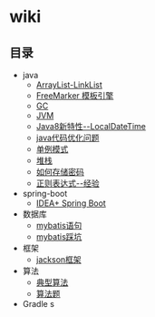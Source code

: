 # wiki

## 目录

* java
  * [ArrayList-LinkList](https://github.com/yangshuting1/wiki/blob/master/java/ArrayList-LinkList%20.md)
  * [FreeMarker 模板引擎](https://github.com/yangshuting1/wiki/blob/master/java/FreeMarker%20%E6%A8%A1%E6%9D%BF%E5%BC%95%E6%93%8E.md)
  * [GC](https://github.com/yangshuting1/wiki/blob/master/java/GC.md)
  * [JVM](https://github.com/yangshuting1/wiki/blob/master/java/JVM.md)
  * [Java8新特性--LocalDateTime](https://github.com/yangshuting1/wiki/blob/master/java/Java8%E6%96%B0%E7%89%B9%E6%80%A7--LocalDateTime.md)
  * [java代码优化问题](https://github.com/yangshuting1/wiki/blob/master/java/%E4%BC%98%E5%8C%96%E9%97%AE%E9%A2%98.md)
  * [单例模式](https://github.com/yangshuting1/wiki/blob/master/java/%E5%8D%95%E4%BE%8B%E6%A8%A1%E5%BC%8F.md)
  * [堆栈](https://github.com/yangshuting1/wiki/blob/master/java/%E5%A0%86%E6%A0%88.md)
  * [如何存储密码](https://github.com/yangshuting1/wiki/blob/master/java/%E5%A6%82%E4%BD%95%E5%AD%98%E5%82%A8%E5%AF%86%E7%A0%81.md)
  * [正则表达式--经验](https://github.com/yangshuting1/wiki/blob/master/java/%E6%AD%A3%E5%88%99%E8%A1%A8%E8%BE%BE%E5%BC%8F-%E7%BB%8F%E9%AA%8C.md)
* spring-boot
  * [IDEA+ Spring Boot](https://github.com/yangshuting1/wiki/blob/master/spring-boot/IDEA%2BSpring%20boot%E5%88%9B%E5%BB%BA%E9%A1%B9%E7%9B%AE.md)
* 数据库
  * [mybatis语句](https://github.com/yangshuting1/wiki/blob/master/%E6%95%B0%E6%8D%AE%E5%BA%93/mybatis%20%E8%AF%AD%E5%8F%A5.md)
  * [mybatis踩坑](https://github.com/yangshuting1/wiki/blob/master/%E6%95%B0%E6%8D%AE%E5%BA%93/mybatis%E8%B8%A9%E5%9D%91.md)
* 框架
  * [jackson框架](https://github.com/yangshuting1/wiki/blob/master/%E6%A1%86%E6%9E%B6/jackson%E6%A1%86%E6%9E%B6.md)
* 算法
  * [典型算法](https://github.com/yangshuting1/wiki/blob/master/%E7%AE%97%E6%B3%95/%E5%85%B8%E5%9E%8B%E7%AE%97%E6%B3%95.md)
  * [算法题](https://github.com/yangshuting1/wiki/blob/master/%E7%AE%97%E6%B3%95/%E7%AE%97%E6%B3%95%E9%A2%98.md)
* Gradle
s
  
